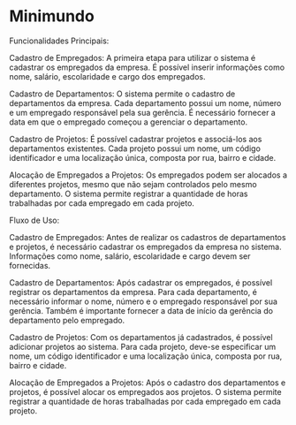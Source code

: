 # Minimundo

Funcionalidades Principais:

Cadastro de Empregados: A primeira etapa para utilizar o sistema é cadastrar os empregados da empresa. É possível inserir informações como nome, salário, escolaridade e cargo dos empregados.

Cadastro de Departamentos: O sistema permite o cadastro de departamentos da empresa. Cada departamento possui um nome, número e um empregado responsável pela sua gerência. É necessário fornecer a data em que o empregado começou a gerenciar o departamento.

Cadastro de Projetos: É possível cadastrar projetos e associá-los aos departamentos existentes. Cada projeto possui um nome, um código identificador e uma localização única, composta por rua, bairro e cidade.

Alocação de Empregados a Projetos: Os empregados podem ser alocados a diferentes projetos, mesmo que não sejam controlados pelo mesmo departamento. O sistema permite registrar a quantidade de horas trabalhadas por cada empregado em cada projeto.

Fluxo de Uso:

Cadastro de Empregados: Antes de realizar os cadastros de departamentos e projetos, é necessário cadastrar os empregados da empresa no sistema. Informações como nome, salário, escolaridade e cargo devem ser fornecidas.

Cadastro de Departamentos: Após cadastrar os empregados, é possível registrar os departamentos da empresa. Para cada departamento, é necessário informar o nome, número e o empregado responsável por sua gerência. Também é importante fornecer a data de início da gerência do departamento pelo empregado.

Cadastro de Projetos: Com os departamentos já cadastrados, é possível adicionar projetos ao sistema. Para cada projeto, deve-se especificar um nome, um código identificador e uma localização única, composta por rua, bairro e cidade.

Alocação de Empregados a Projetos: Após o cadastro dos departamentos e projetos, é possível alocar os empregados aos projetos. O sistema permite registrar a quantidade de horas trabalhadas por cada empregado em cada projeto.
